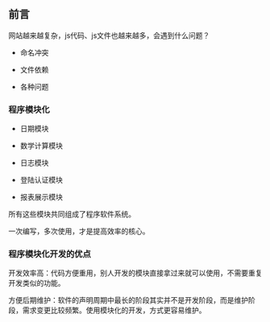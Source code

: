 

## 前言


网站越来越复杂，js代码、js文件也越来越多，会遇到什么问题？

- 命名冲突

- 文件依赖

- 各种问题



### 程序模块化

- 日期模块

- 数学计算模块

- 日志模块

- 登陆认证模块

- 报表展示模块

所有这些模块共同组成了程序软件系统。

一次编写，多次使用，才是提高效率的核心。


### 程序模块化开发的优点

开发效率高：代码方便重用，别人开发的模块直接拿过来就可以使用，不需要重复开发类似的功能。



方便后期维护：软件的声明周期中最长的阶段其实并不是开发阶段，而是维护阶段，需求变更比较频繁。使用模块化的开发，方式更容易维护。

















